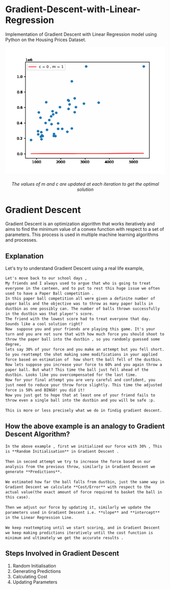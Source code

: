 # Gradient-Descent-with-Linear-Regression
Implementation of Gradient Descent  with Linear Regression model using Python on the Housing Prices Dataset.

<p align="center">
  <img width="600" height="400" src="https://github.com/code4shourya/Gradient-Descent-with-Linear-Regression/blob/master/grad3.gif">
  <h6 align="center">The values of m and c are updated at each iteration to get the optimal solution</h6>
</p>


# Gradient Descent 

Gradient Descent is an optimization algorithm that works iteratively and aims to find the minimum value of a convex function with respect to a set of parameters.
This process is used in multiple machine learning algorithms and processes.

## Explanation

Let's try to understand Gradient Descent using a real life example,

```
Let's move back to our school days ,
My friends and I always used to argue that who is going to treat everyone in the canteen, and to put to rest this huge issue we often used to have a Paper Ball competition . 
In this paper ball competition all were given a definite number of paper balls and the objective was to throw as many paper balls in dustbin as one possibly can. The number of balls thrown successfully in the dustbin was that player's score.
The friend with the lowest score had to treat everyone that day.  Sounds like a cool solution right?
Now  suppose you and your friends are playing this game. It's your turn and you are not sure that with how much force you should shoot to throw the paper ball into the dustbin , so you randomly guessed some degree,
lets say 30% of your force and you make an attempt but you fell short. So you reattempt the shot making some modifications in your applied force based on estimation of  how short the ball fell of the dustbin.  
Now lets suppose you increase your force to 60% and you again throw a paper ball. But what? This time the ball just fell ahead of the dustbin. Looks like you overcompensated for the last time.
Now for your final attempt you are very careful and confident, you just need to reduce your throw force slightly. This time the adjusted force is 50% and BINGO! you did it! 
Now you just got to hope that at least one of your friend fails to throw even a single ball into the dustbin and you will be safe :p.

This is more or less precisely what we do in findig gradient descent. 
```

## How the above example is an analogy to Gradient Descent Algorithm?

```
In the above example , first we initialized our force with 30% , This is **Random Initialisation** in Gradient Descent .

Then in second attempt we try to increase the force based on our analysis from the previous throw, similarly in Gradient Descent we generate **Predictions**.

We estimated how far the ball falls from dustbin, just the same way in Gradient Descent we calculate **Cost/Error** with respect to the actual value(the exact amount of force required to basket the ball in this case). 

Then we adjust our force by updating it, similarly we update the parameters used in Gradient Descent i.e. **slope** and **intercept** in the Linear Regression Line. 

We keep reattempting until we start scoring, and in Gradient Descent we keep making predictions iteratively until the cost function is minimum and ultimately we get the accurate results .

```

## Steps Involved in Gradient Descent
1. Random Initialisation
2. Generating Predictions
3. Calculating Cost
4. Updating Parameters


